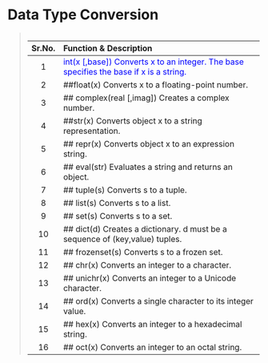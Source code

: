 # Data Type Conversion

><table>
| Sr.No. | Function & Description  |
|:------------:|:----------------------------|
| 1 | <span style="color:blue">int(x [,base])      Converts x to an integer. The base specifies the base if x is a string. |
| 2 | ##float(x)      Converts x to a floating-point number. |
| 3 | ## complex(real [,imag])      Creates a complex number. |
| 4 | ##str(x)      Converts object x to a string representation. |
| 5 | ## repr(x)       Converts object x to an expression string. |
| 6 | ## eval(str)       Evaluates a string and returns an object. |
| 7 | ## tuple(s)       Converts s to a tuple. |
| 8 | ## list(s)       Converts s to a list. |
| 9 | ## set(s)       Converts s to a set. |
| 10 | ## dict(d)        Creates a dictionary. d must be a sequence of (key,value) tuples. |
| 11 | ## frozenset(s)         Converts s to a frozen set. |
| 12 | ## chr(x)        Converts an integer to a character. |
| 13 | ## unichr(x)       Converts an integer to a Unicode character. |
| 14 | ## ord(x)        Converts a single character to its integer value. |
| 15 | ## hex(x)        Converts an integer to a hexadecimal string. |
| 16 | ## oct(x)        Converts an integer to an octal string. |

